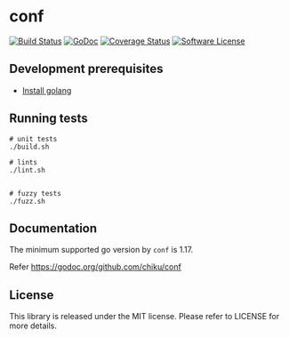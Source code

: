 # conf

[![Build Status](https://github.com/chiku/conf/actions/workflows/build.yml/badge.svg)](https://github.com/chiku/conf/actions)
[![GoDoc](https://img.shields.io/badge/godoc-reference-blue.svg)](https://godoc.org/github.com/chiku/conf)
[![Coverage Status](https://img.shields.io/badge/Coverage-Run-green.svg)](http://gocover.io/github.com/chiku/conf)
[![Software License](https://img.shields.io/badge/License-MIT-blue.svg)](https://github.com/chiku/conf/blob/master/LICENSE)

Development prerequisites
-------------------------

* [Install golang](https://golang.org/doc/install)

Running tests
-------------

```shell
# unit tests
./build.sh

# lints
./lint.sh


# fuzzy tests
./fuzz.sh
```

Documentation
-------------

The minimum supported go version by `conf` is 1.17.

Refer https://godoc.org/github.com/chiku/conf

License
-------

This library is released under the MIT license. Please refer to LICENSE for more details.
